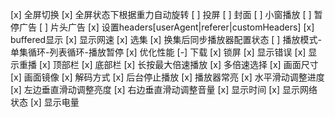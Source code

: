 [x] 全屏切换
[x] 全屏状态下根据重力自动旋转
[ ] 投屏
[ ] 封面
[ ] 小窗播放
[ ] 暂停广告
[ ] 片头广告
[x] 设置headers[userAgent|referer|customHeaders]
[x] buffered显示
[x] 显示网速
[x] 选集
[x] 换集后同步播放器配置状态
[ ] 播放模式-单集循环-列表循环-播放暂停
[x] 优化性能
[-] 下载
[x] 锁屏
[x] 显示错误
[x] 显示重播
[x] 顶部栏
[x] 底部栏
[x] 长按最大倍速播放
[x] 多倍速选择
[x] 画面尺寸
[x] 画面镜像
[x] 解码方式
[x] 后台停止播放
[x] 播放器常亮
[x] 水平滑动调整进度
[x] 左边垂直滑动调整亮度
[x] 右边垂直滑动调整音量
[x] 显示时间
[x] 显示网络状态
[x] 显示电量